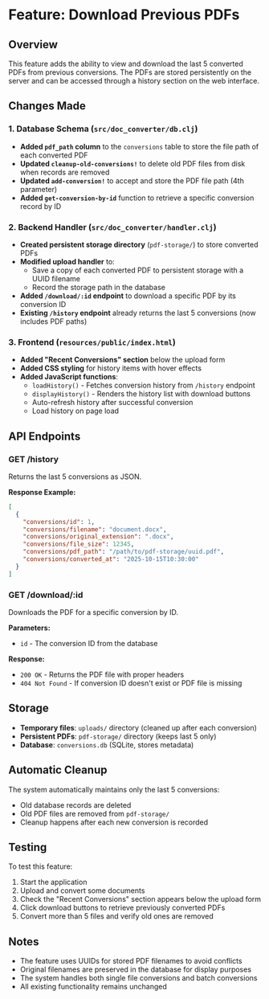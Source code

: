 # Feature: Download Previous PDFs

## Overview
This feature adds the ability to view and download the last 5 converted PDFs from previous conversions. The PDFs are stored persistently on the server and can be accessed through a history section on the web interface.

## Changes Made

### 1. Database Schema (`src/doc_converter/db.clj`)
- **Added `pdf_path` column** to the `conversions` table to store the file path of each converted PDF
- **Updated `cleanup-old-conversions!`** to delete old PDF files from disk when records are removed
- **Updated `add-conversion!`** to accept and store the PDF file path (4th parameter)
- **Added `get-conversion-by-id`** function to retrieve a specific conversion record by ID

### 2. Backend Handler (`src/doc_converter/handler.clj`)
- **Created persistent storage directory** (`pdf-storage/`) to store converted PDFs
- **Modified upload handler** to:
  - Save a copy of each converted PDF to persistent storage with a UUID filename
  - Record the storage path in the database
- **Added `/download/:id` endpoint** to download a specific PDF by its conversion ID
- **Existing `/history` endpoint** already returns the last 5 conversions (now includes PDF paths)

### 3. Frontend (`resources/public/index.html`)
- **Added "Recent Conversions" section** below the upload form
- **Added CSS styling** for history items with hover effects
- **Added JavaScript functions**:
  - `loadHistory()` - Fetches conversion history from `/history` endpoint
  - `displayHistory()` - Renders the history list with download buttons
  - Auto-refresh history after successful conversion
  - Load history on page load

## API Endpoints

### GET /history
Returns the last 5 conversions as JSON.

**Response Example:**
```json
[
  {
    "conversions/id": 1,
    "conversions/filename": "document.docx",
    "conversions/original_extension": ".docx",
    "conversions/file_size": 12345,
    "conversions/pdf_path": "/path/to/pdf-storage/uuid.pdf",
    "conversions/converted_at": "2025-10-15T10:30:00"
  }
]
```

### GET /download/:id
Downloads the PDF for a specific conversion by ID.

**Parameters:**
- `id` - The conversion ID from the database

**Response:**
- `200 OK` - Returns the PDF file with proper headers
- `404 Not Found` - If conversion ID doesn't exist or PDF file is missing

## Storage

- **Temporary files**: `uploads/` directory (cleaned up after each conversion)
- **Persistent PDFs**: `pdf-storage/` directory (keeps last 5 only)
- **Database**: `conversions.db` (SQLite, stores metadata)

## Automatic Cleanup

The system automatically maintains only the last 5 conversions:
- Old database records are deleted
- Old PDF files are removed from `pdf-storage/`
- Cleanup happens after each new conversion is recorded

## Testing

To test this feature:

1. Start the application
2. Upload and convert some documents
3. Check the "Recent Conversions" section appears below the upload form
4. Click download buttons to retrieve previously converted PDFs
5. Convert more than 5 files and verify old ones are removed

## Notes

- The feature uses UUIDs for stored PDF filenames to avoid conflicts
- Original filenames are preserved in the database for display purposes
- The system handles both single file conversions and batch conversions
- All existing functionality remains unchanged
